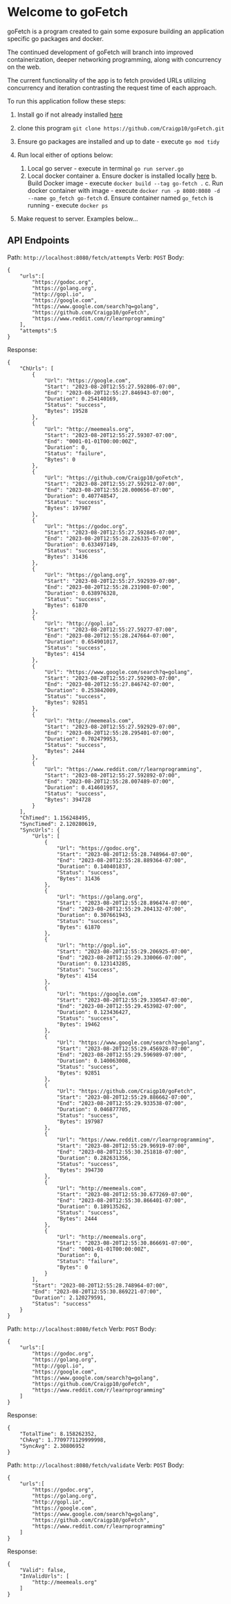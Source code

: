 # Welcome to goFetch

goFetch is a program created to gain some exposure building an application specific go packages and docker.

The continued development of goFetch will branch into improved containerization, deeper networking programming, along with concurrency on the web.

The current functionality of the app is to fetch provided URLs utilizing concurrency and iteration contrasting the request time of each approach.

To run this application follow these steps:

1. Install go if not already installed [here](https://go.dev/doc/install)

2. clone this program `git clone https://github.com/Craigp10/goFetch.git`

3. Ensure go packages are installed and up to date - execute `go mod tidy`

4. Run local either of options below:
   1. Local go server - execute in terminal `go run server.go`
   2. Local docker container
      a. Ensure docker is installed locally [here](https://docs.docker.com/engine/install/)
      b. Build Docker image - execute `docker build --tag go-fetch .`
      c. Run docker container with image - execute `docker run -p 8080:8080 -d --name go_fetch go-fetch`
      d. Ensure container named `go_fetch` is running - execute `docker ps`
5. Make request to server. Examples below...

## API Endpoints

Path: `http://localhost:8080/fetch/attempts`
Verb: `POST`
Body:

```
{
	"urls":[
		"https://godoc.org",
		"https://golang.org",
		"http://gopl.io",
		"https://google.com",
		"https://www.google.com/search?q=golang",
		"https://github.com/Craigp10/goFetch",
		"https://www.reddit.com/r/learnprogramming"
	],
	"attempts":5
}
```

Response:

```
{
	"ChUrls": [
		{
			"Url": "https://google.com",
			"Start": "2023-08-20T12:55:27.592806-07:00",
			"End": "2023-08-20T12:55:27.846943-07:00",
			"Duration": 0.254140169,
			"Status": "success",
			"Bytes": 19528
		},
		{
			"Url": "http://meemeals.org",
			"Start": "2023-08-20T12:55:27.59307-07:00",
			"End": "0001-01-01T00:00:00Z",
			"Duration": 0,
			"Status": "failure",
			"Bytes": 0
		},
		{
			"Url": "https://github.com/Craigp10/goFetch",
			"Start": "2023-08-20T12:55:27.592912-07:00",
			"End": "2023-08-20T12:55:28.000656-07:00",
			"Duration": 0.407748547,
			"Status": "success",
			"Bytes": 197987
		},
		{
			"Url": "https://godoc.org",
			"Start": "2023-08-20T12:55:27.592845-07:00",
			"End": "2023-08-20T12:55:28.226335-07:00",
			"Duration": 0.633497149,
			"Status": "success",
			"Bytes": 31436
		},
		{
			"Url": "https://golang.org",
			"Start": "2023-08-20T12:55:27.592939-07:00",
			"End": "2023-08-20T12:55:28.231908-07:00",
			"Duration": 0.638976328,
			"Status": "success",
			"Bytes": 61870
		},
		{
			"Url": "http://gopl.io",
			"Start": "2023-08-20T12:55:27.59277-07:00",
			"End": "2023-08-20T12:55:28.247664-07:00",
			"Duration": 0.654901017,
			"Status": "success",
			"Bytes": 4154
		},
		{
			"Url": "https://www.google.com/search?q=golang",
			"Start": "2023-08-20T12:55:27.592903-07:00",
			"End": "2023-08-20T12:55:27.846742-07:00",
			"Duration": 0.253842009,
			"Status": "success",
			"Bytes": 92851
		},
		{
			"Url": "http://meemeals.com",
			"Start": "2023-08-20T12:55:27.592929-07:00",
			"End": "2023-08-20T12:55:28.295401-07:00",
			"Duration": 0.702479953,
			"Status": "success",
			"Bytes": 2444
		},
		{
			"Url": "https://www.reddit.com/r/learnprogramming",
			"Start": "2023-08-20T12:55:27.592892-07:00",
			"End": "2023-08-20T12:55:28.007489-07:00",
			"Duration": 0.414601957,
			"Status": "success",
			"Bytes": 394728
		}
	],
	"ChTimed": 1.156248495,
	"SyncTimed": 2.120280619,
	"SyncUrls": {
		"Urls": [
			{
				"Url": "https://godoc.org",
				"Start": "2023-08-20T12:55:28.748964-07:00",
				"End": "2023-08-20T12:55:28.889364-07:00",
				"Duration": 0.140401837,
				"Status": "success",
				"Bytes": 31436
			},
			{
				"Url": "https://golang.org",
				"Start": "2023-08-20T12:55:28.896474-07:00",
				"End": "2023-08-20T12:55:29.204132-07:00",
				"Duration": 0.307661943,
				"Status": "success",
				"Bytes": 61870
			},
			{
				"Url": "http://gopl.io",
				"Start": "2023-08-20T12:55:29.206925-07:00",
				"End": "2023-08-20T12:55:29.330066-07:00",
				"Duration": 0.123143285,
				"Status": "success",
				"Bytes": 4154
			},
			{
				"Url": "https://google.com",
				"Start": "2023-08-20T12:55:29.330547-07:00",
				"End": "2023-08-20T12:55:29.453982-07:00",
				"Duration": 0.123436427,
				"Status": "success",
				"Bytes": 19462
			},
			{
				"Url": "https://www.google.com/search?q=golang",
				"Start": "2023-08-20T12:55:29.456928-07:00",
				"End": "2023-08-20T12:55:29.596989-07:00",
				"Duration": 0.140063008,
				"Status": "success",
				"Bytes": 92851
			},
			{
				"Url": "https://github.com/Craigp10/goFetch",
				"Start": "2023-08-20T12:55:29.886662-07:00",
				"End": "2023-08-20T12:55:29.933538-07:00",
				"Duration": 0.046877705,
				"Status": "success",
				"Bytes": 197987
			},
			{
				"Url": "https://www.reddit.com/r/learnprogramming",
				"Start": "2023-08-20T12:55:29.96919-07:00",
				"End": "2023-08-20T12:55:30.251818-07:00",
				"Duration": 0.282631356,
				"Status": "success",
				"Bytes": 394730
			},
			{
				"Url": "http://meemeals.com",
				"Start": "2023-08-20T12:55:30.677269-07:00",
				"End": "2023-08-20T12:55:30.866401-07:00",
				"Duration": 0.189135262,
				"Status": "success",
				"Bytes": 2444
			},
			{
				"Url": "http://meemeals.org",
				"Start": "2023-08-20T12:55:30.866691-07:00",
				"End": "0001-01-01T00:00:00Z",
				"Duration": 0,
				"Status": "failure",
				"Bytes": 0
			}
		],
		"Start": "2023-08-20T12:55:28.748964-07:00",
		"End": "2023-08-20T12:55:30.869221-07:00",
		"Duration": 2.120279591,
		"Status": "success"
	}
}

```

Path: `http://localhost:8080/fetch`
Verb: `POST`
Body:

```
{
	"urls":[
		"https://godoc.org",
		"https://golang.org",
		"http://gopl.io",
		"https://google.com",
		"https://www.google.com/search?q=golang",
		"https://github.com/Craigp10/goFetch",
		"https://www.reddit.com/r/learnprogramming"
	]
}
```

Response:

```
{
	"TotalTime": 8.158262352,
	"ChAvg": 1.7709771129999998,
	"SyncAvg": 2.30806952
}

```

Path: `http://localhost:8080/fetch/validate`
Verb: `POST`
Body:

```
{
	"urls":[
		"https://godoc.org",
		"https://golang.org",
		"http://gopl.io",
		"https://google.com",
		"https://www.google.com/search?q=golang",
		"https://github.com/Craigp10/goFetch",
		"https://www.reddit.com/r/learnprogramming"
	]
}
```

Response:

```
{
	"Valid": false,
	"InValidUrls": [
		"http://meemeals.org"
	]
}
```
